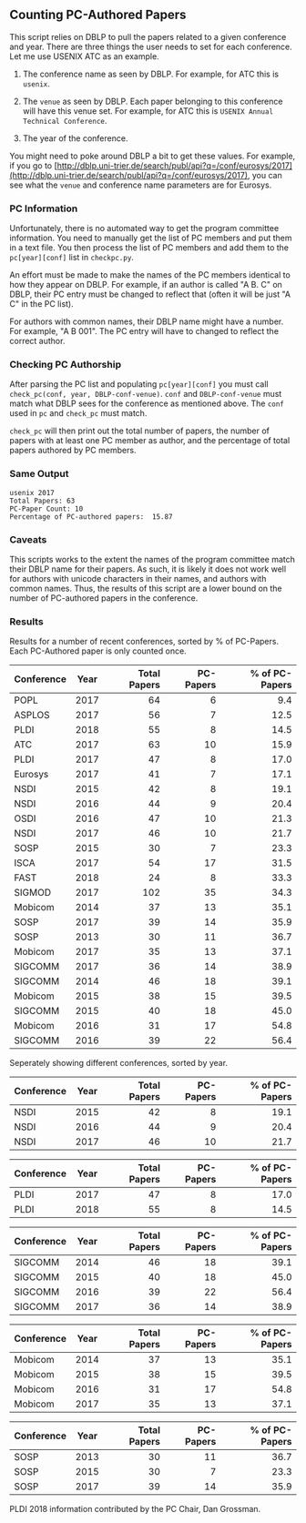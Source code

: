 ## Counting PC-Authored Papers ##

This script relies on DBLP to pull the papers related to a given
conference and year. There are three things the user needs to set for
each conference. Let me use USENIX ATC as an example.

1. The conference name as seen by DBLP. For example, for ATC this is
`usenix`.

2. The `venue` as seen by DBLP. Each paper belonging to
this conference will have this venue set. For example, for ATC this is
`USENIX Annual Technical Conference`.

3. The year of the conference.

You might need to poke around DBLP a bit to get these values. For
example, if you go to
[http://dblp.uni-trier.de/search/publ/api?q=/conf/eurosys/2017](http://dblp.uni-trier.de/search/publ/api?q=/conf/eurosys/2017),
you can see what the `venue` and conference name parameters are for Eurosys.

### PC Information ###

Unfortunately, there is no automated way to get the program committee
information.  You need to manually get the list of PC members and put
them in a text file. You then process the list of PC members and add
them to the `pc[year][conf]` list in `checkpc.py`.

An effort must be made to make the names of the PC members identical
to how they appear on DBLP. For example, if an author is called "A
B. C" on DBLP, their PC entry must be changed to reflect that (often
it will be just "A C" in the PC list).

For authors with common names, their DBLP name might have a
number. For example, "A B 001". The PC entry will have to changed to
reflect the correct author.
        
### Checking PC Authorship ###

After parsing the PC list and populating `pc[year][conf]` you must
call `check_pc(conf, year, DBLP-conf-venue)`. `conf` and
`DBLP-conf-venue` must match what DBLP sees for the conference as
mentioned above. The `conf` used in `pc` and `check_pc` must match.

`check_pc` will then print out the total number of papers, the number
of papers with at least one PC member as author, and the percentage of
total papers authored by PC members.

### Same Output ###

```
usenix 2017
Total Papers: 63
PC-Paper Count: 10
Percentage of PC-authored papers:  15.87
```      
    
### Caveats ###

This scripts works to the extent the names of the program committee
match their DBLP name for their papers. As such, it is likely it does
not work well for authors with unicode characters in their names, and
authors with common names. Thus, the results of this script are a
lower bound on the number of PC-authored papers in the conference.

### Results ###

Results for a number of recent conferences, sorted by % of
PC-Papers. Each PC-Authored paper is only counted once.
    
| Conference | Year | Total Papers | PC-Papers | % of PC-Papers |
|-------------|:-------------:| -----:|----:|----:|
POPL    | 2017 |   64 |    6   |  9.4  |
ASPLOS  | 2017 |   56 |    7   |  12.5 |
PLDI    | 2018 |   55 |    8   |  14.5 |  
ATC     | 2017 |   63 |   10   |  15.9 |
PLDI    | 2017 |   47 |    8   |  17.0 |
Eurosys | 2017 |   41 |    7   |  17.1 |
NSDI    | 2015 |   42 |    8   |  19.1 |
NSDI    | 2016 |   44 |    9   |  20.4 |
OSDI    | 2016 |   47 |   10   |  21.3 |
NSDI    | 2017 |   46 |   10   |  21.7 |
SOSP    | 2015 |   30 |    7   |  23.3 |
ISCA    | 2017 |   54 |   17   |  31.5 |
FAST    | 2018 |   24 |    8   |  33.3 |
SIGMOD  | 2017 |  102 |   35   |  34.3 |          
Mobicom | 2014 |   37 |   13   |  35.1 |
SOSP    | 2017 |   39 |   14   |  35.9 | 
SOSP    | 2013 |   30 |   11   |  36.7 |
Mobicom | 2017 |   35 |   13   |  37.1 |            
SIGCOMM | 2017 |   36 |   14   |  38.9 |            
SIGCOMM | 2014 |   46 |   18   |  39.1 | 
Mobicom | 2015 |   38 |   15   |  39.5 |            
SIGCOMM | 2015 |   40 |   18   |  45.0 | 
Mobicom | 2016 |   31 |   17   |  54.8 |            
SIGCOMM | 2016 |   39 |   22   |  56.4 |            

Seperately showing different conferences, sorted by year.

| Conference | Year | Total Papers | PC-Papers | % of PC-Papers |
|-------------|:-------------:| -----:|----:|----:|
NSDI    | 2015 |   42 |    8   |  19.1 |
NSDI    | 2016 |   44 |    9   |  20.4 |
NSDI    | 2017 |   46 |   10   |  21.7 |

| Conference | Year | Total Papers | PC-Papers | % of PC-Papers |
|-------------|:-------------:| -----:|----:|----:| 
PLDI    | 2017 |   47 |    8   |  17.0 |
PLDI    | 2018 |   55 |    8   |  14.5 | 

| Conference | Year | Total Papers | PC-Papers | % of PC-Papers |
|-------------|:-------------:| -----:|----:|----:|
SIGCOMM | 2014 |   46 |   18   |  39.1 | 
SIGCOMM | 2015 |   40 |   18   |  45.0 |            
SIGCOMM | 2016 |   39 |   22   |  56.4 | 
SIGCOMM | 2017 |   36 |   14   |  38.9 |            
     
| Conference | Year | Total Papers | PC-Papers | % of PC-Papers |
|-------------|:-------------:| -----:|----:|----:|
Mobicom | 2014 |   37 |   13   |  35.1 |            
Mobicom | 2015 |   38 |   15   |  39.5 |            
Mobicom | 2016 |   31 |   17   |  54.8 |            
Mobicom | 2017 |   35 |   13   |  37.1 |            

| Conference | Year | Total Papers | PC-Papers | % of PC-Papers |
|-------------|:-------------:| -----:|----:|----:|
SOSP    | 2013 |   30 |   11   |  36.7 |
SOSP    | 2015 |   30 |    7   |  23.3 |
SOSP    | 2017 |   39 |   14   |  35.9 |

PLDI 2018 information contributed by the PC Chair, Dan Grossman.
